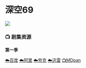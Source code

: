 # 深空69
![](/image/o3ibcesX75ucmhdMwx2YuUCzHPW.jpg)

### 📺 剧集资源

**第一季**

[☁️百度](https://pan.baidu.com/s/1YDfH_YBacm14JqDGaAM-fQ?pwd=p529)  [☁️阿里](https://www.alipan.com/s/YnANdDsMdtn)  [☁️夸克](https://pan.quark.cn/s/b1e8c762b650)  [☁️迅雷](https://pan.xunlei.com/s/VNtfVlV2VTf__xYZuFOVUjsmA1?pwd=t6z6#)  [📺MDpan](https://pan.mdsub.top/zh-CN/%E6%B7%B1%E5%BA%A6%E7%A9%BA%E9%97%B469/S1/)